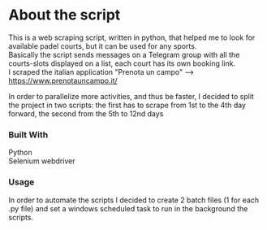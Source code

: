 # About the script
This is a web scraping script, written in python, that helped me to look for available padel courts, but it can be used for any sports.  
Basically the script sends messages on a Telegram group with all the courts-slots displayed on a list, each court has its own booking link.   
I scraped the italian application "Prenota un campo" --> https://www.prenotauncampo.it/

In order to parallelize more activities, and thus be faster, I decided to split the project in two scripts: the first has to scrape from 1st to the 4th day forward, the second from the 5th to 12nd days  
### Built With
Python  
Selenium webdriver

### Usage
In order to automate the scripts I decided to create 2 batch files (1 for each .py file) and set a windows scheduled task to run in the background the scripts.

